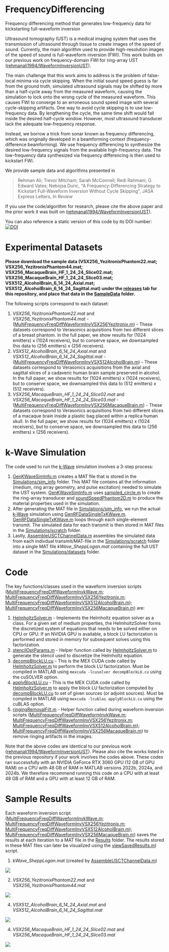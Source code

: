 # FrequencyDifferencing
Frequency differencing method that generates low-frequency data for kickstarting full-waveform inversion

Ultrasound tomography (UST) is a medical imaging system that uses the transmission of ultrasound through tissue to create images of the speed of sound.  Currently, the main algorithm used to provide high-resolution images of the speed of sound is full-waveform inversion (FWI).  This work builds on our previous work on frequency-domain FWI for ring-array UST ([rehmanali1994/WaveformInversionUST](https://github.com/rehmanali1994/WaveformInversionUST)).  

The main challenge that this work aims to address is the problem of false-local minima via cycle skipping. When the initial sound speed guess is far from the ground truth, simulated ultrasound signals may be shifted by more than a half-cycle away from the measured waveform, causing the simulation to lock onto the wrong cycle of the measured waveform.  This causes FWI to converge to an erroneous sound speed image with several cycle-skipping artifacts.  One way to avoid cycle skipping is to use low-frequency data.  By lengthening the cycle, the same time shift would fall inside the desired half-cycle window.  However, most ultrasound transducer lack the adequate low-frequency response.  

Instead, we borrow a trick from sonar known as frequency differencing, which was originally developed in a beamforming context (frequency-difference beamforming).  We use frequency differencing to synthesize the desired low-frequency signals from the available high-frequency data.  The low-frequency data synthesized via frequency differencing is then used to kickstart FWI.

We provide sample data and algorithms presented in

> Rehman Ali; Trevor Mitcham; Sarah McConnell; Redi Rahmani; G. Edward Vates; Nebojsa Duric, "A Frequency-Differencing Strategy to Kickstart Full-Waveform Inversion Without Cycle Skipping", JASA Express Letters, _In Review_

If you use the code/algorithm for research, please cite the above paper and the prior work it was built on ([rehmanali1994/WaveformInversionUST](https://github.com/rehmanali1994/WaveformInversionUST)). 

You can also reference a static version of this code by its DOI number:
[![DOI](https://zenodo.org/badge/859300408.svg)](https://zenodo.org/doi/10.5281/zenodo.13785187)

# Experimental Datasets

**Please download the sample data (VSX256_YezitronixPhantom22.mat; VSX256_YezitronixPhantom44.mat; VSX256_MacaqueBrain_HF_1_24_24_Slice02.mat; VSX256_MacaqueBrain_HF_1_24_24_Slice03.mat; VSX512_AlcoholBrain_6_14_24_Axial.mat; VSX512_AlcoholBrain_6_14_24_Sagittal.mat) under the [releases](https://github.com/rehmanali1994/FrequencyDifferencing/releases) tab for this repository, and place that data in the [SampleData](https://github.com/rehmanali1994/FrequencyDifferencing/tree/main/SampleData/) folder.**

The following scripts correspond to each dataset:
1) _VSX256_YezitronixPhantom22.mat_ and _VSX256_YezitronixPhantom44.mat_ - ([MultiFrequencyFreqDiffWaveformInvVSX256Yezitronix.m](https://github.com/rehmanali1994/FrequencyDifferencing/blob/main/MultiFrequencyFreqDiffWaveformInvVSX256Yezitronix.m)) - These datasets correspond to Verasonics acquisitions from two different slices of a breast phantom. In the full paper, we show results for (1024 emitters) x (1024 receivers), but to conserve space, we downsampled this data to (256 emitters) x (256 receivers).
2) _VSX512_AlcoholBrain_6_14_24_Axial.mat_ and _VSX512_AlcoholBrain_6_14_24_Sagittal.mat_ - ([MultiFrequencyFreqDiffWaveformInvVSX512AlcoholBrain.m](https://github.com/rehmanali1994/FrequencyDifferencing/blob/main/MultiFrequencyFreqDiffWaveformInvVSX512AlcoholBrain.m)) - These datasets correspond to Verasonics acquisitions from the axial and sagittal slices of a cadaveric human brain sample preserved in alcohol. In the full paper, we show results for (1024 emitters) x (1024 receivers), but to conserve space, we downsampled this data to (512 emitters) x (512 receivers).
3) _VSX256_MacaqueBrain_HF_1_24_24_Slice02.mat_ and _VSX256_MacaqueBrain_HF_1_24_24_Slice03.mat_ - ([MultiFrequencyFreqDiffWaveformInvVSX256MacaqueBrain.m](https://github.com/rehmanali1994/FrequencyDifferencing/blob/main/MultiFrequencyFreqDiffWaveformInvVSX256MacaqueBrain.m)) - These datasets correspond to Verasonics acquisitions from two different slices of a macaque brain inside a plastic bag placed within a replica human skull. In the full paper, we show results for (1024 emitters) x (1024 receivers), but to conserve space, we downsampled this data to (256 emitters) x (256 receivers).

# k-Wave Simulation

The code used to run the [k-Wave](http://www.k-wave.org/) simulation involves a 3-step process:

1) [GenKWaveSimInfo.m](https://github.com/rehmanali1994/FrequencyDifferencing/blob/main/Simulations/GenKWaveSimInfo.m) creates a MAT file that is stored in the [Simulations/sim_info](https://github.com/rehmanali1994/FrequencyDifferencing/tree/main/Simulations/sim_info) folder. This MAT file contains all the information (medium, ring array geometry, and pulse excitation) needed to simulate the UST system. [GenKWaveSimInfo.m](https://github.com/rehmanali1994/FrequencyDifferencing/blob/main/Simulations/GenKWaveSimInfo.m) uses [sampled_circle.m](https://github.com/rehmanali1994/FrequencyDifferencing/blob/main/Simulations/phantoms/sampled_circle.m) to create the ring-array transducer and [soundSpeedPhantom2D.m](https://github.com/rehmanali1994/FrequencyDifferencing/blob/main/Simulations/phantoms/soundSpeedPhantom2D.m) to produce the material properties used in the simulation. 
2) After generating the MAT file in [Simulations/sim_info](https://github.com/rehmanali1994/FrequencyDifferencing/tree/main/Simulations/sim_info), we run the actual [k-Wave](http://www.k-wave.org/) simulation using [GenRFDataSingleTxKWave.m](https://github.com/rehmanali1994/FrequencyDifferencing/blob/main/Simulations/GenRFDataSingleTxKWave.m). [GenRFDataSingleTxKWave.m](https://github.com/rehmanali1994/FrequencyDifferencing/blob/main/Simulations/GenRFDataSingleTxKWave.m) loops through each single-element transmit. The simulated data for each transmit is then stored in MAT files in the [Simulations/scratch](https://github.com/rehmanali1994/FrequencyDifferencing/tree/main/Simulations/scratch) folder.
3) Lastly, [AssembleUSCTChannelData.m](https://github.com/rehmanali1994/FrequencyDifferencing/blob/main/Simulations/AssembleUSCTChannelData.m) assembles the simulated data from each indivdual transmit/MAT-file in the [Simulations/scratch](https://github.com/rehmanali1994/FrequencyDifferencing/tree/main/Simulations/scratch) folder into a single MAT file _kWave_SheppLogan.mat_ containing the full UST dataset in the [Simulations/datasets](https://github.com/rehmanali1994/FrequencyDifferencing/tree/main/Simulations/datasets) folder.

# Code

The key functions/classes used in the waveform inversion scripts ([MultiFrequencyFreqDiffWaveformInvkWave.m](https://github.com/rehmanali1994/FrequencyDifferencing/blob/main/MultiFrequencyFreqDiffWaveformInvkWave.m); [MultiFrequencyFreqDiffWaveformInvVSX256Yezitronix.m](https://github.com/rehmanali1994/FrequencyDifferencing/blob/main/MultiFrequencyFreqDiffWaveformInvVSX256Yezitronix.m); [MultiFrequencyFreqDiffWaveformInvVSX512AlcoholBrain.m](https://github.com/rehmanali1994/FrequencyDifferencing/blob/main/MultiFrequencyFreqDiffWaveformInvVSX512AlcoholBrain.m)); [MultiFrequencyFreqDiffWaveformInvVSX256MacaqueBrain.m](https://github.com/rehmanali1994/FrequencyDifferencing/blob/main/MultiFrequencyFreqDiffWaveformInvVSX256MacaqueBrain.m)) are: 
1) [HelmholtzSolver.m](https://github.com/rehmanali1994/FrequencyDifferencing/blob/main/Functions/HelmholtzSolver.m) - Implements the Helmholtz equation solver as a class. For a given set of medium properties, the HelmholtzSolver forms the discretized system of equations that needs to be solved either on CPU or GPU. If an NVIDIA GPU is available, a block LU factorization is performed and stored in memory for subsequent solves using this factorization.
2) [stencilOptParams.m](https://github.com/rehmanali1994/FrequencyDifferencing/blob/main/Functions/stencilOptParams.m) - Helper function called by [HelmholtzSolver.m](https://github.com/rehmanali1994/FrequencyDifferencing/blob/main/Functions/HelmholtzSolver.m) to generate the stencil used to discretize the Helmholtz equation.
3) [decompBlockLU.cu](https://github.com/rehmanali1994/FrequencyDifferencing/blob/main/Functions/decompBlockLU.cu) - This is the MEX CUDA code called by [HelmholtzSolver.m](https://github.com/rehmanali1994/FrequencyDifferencing/blob/main/Functions/HelmholtzSolver.m) to perform the block LU factorization. Must be compiled in MATLAB using `mexcuda -lcusolver decompBlockLU.cu` using the cuSOLVER option.
4) [applyBlockLU.cu](https://github.com/rehmanali1994/FrequencyDifferencing/blob/main/Functions/applyBlockLU.cu) - This is the MEX CUDA code called by [HelmholtzSolver.m](https://github.com/rehmanali1994/FrequencyDifferencing/blob/main/Functions/HelmholtzSolver.m) to apply the block LU factorization computed by [decompBlockLU.cu](https://github.com/rehmanali1994/FrequencyDifferencing/blob/main/Functions/decompBlockLU.cu) to set of given sources (or adjoint sources). Must be compiled in MATLAB using `mexcuda -lcublas applyBlockLU.cu` using the cuBLAS option.
5) [ringingRemovalFilt.m](https://github.com/rehmanali1994/FrequencyDifferencing/blob/main/Functions/ringingRemovalFilt.m) - Helper function called during waveform inversion scripts ([MultiFrequencyFreqDiffWaveformInvkWave.m](https://github.com/rehmanali1994/FrequencyDifferencing/blob/main/MultiFrequencyFreqDiffWaveformInvkWave.m); [MultiFrequencyFreqDiffWaveformInvVSX256Yezitronix.m](https://github.com/rehmanali1994/FrequencyDifferencing/blob/main/MultiFrequencyFreqDiffWaveformInvVSX256Yezitronix.m); [MultiFrequencyFreqDiffWaveformInvVSX512AlcoholBrain.m](https://github.com/rehmanali1994/FrequencyDifferencing/blob/main/MultiFrequencyFreqDiffWaveformInvVSX512AlcoholBrain.m)); [MultiFrequencyFreqDiffWaveformInvVSX256MacaqueBrain.m](https://github.com/rehmanali1994/FrequencyDifferencing/blob/main/MultiFrequencyFreqDiffWaveformInvVSX256MacaqueBrain.m)) to remove ringing artifacts in the images.

Note that the above codes are identical to our previous work ([rehmanali1994/WaveformInversionUST](https://github.com/rehmanali1994/WaveformInversionUST)). Please also cite the works listed in the previous repository if your work involves the codes above. These codes ran successfully with an NVIDIA GeForce RTX 3060 GPU (12 GB of GPU RAM) on a CPU with 48 GB of RAM in MATLAB versions 2022b, 2024a, and 2024b. We therefore recommend running this code on a CPU with at least 48 GB of RAM and a GPU with at least 12 GB of RAM.

# Sample Results
Each waveform inversion script ([MultiFrequencyFreqDiffWaveformInvkWave.m](https://github.com/rehmanali1994/FrequencyDifferencing/blob/main/MultiFrequencyFreqDiffWaveformInvkWave.m); [MultiFrequencyFreqDiffWaveformInvVSX256Yezitronix.m](https://github.com/rehmanali1994/FrequencyDifferencing/blob/main/MultiFrequencyFreqDiffWaveformInvVSX256Yezitronix.m); [MultiFrequencyFreqDiffWaveformInvVSX512AlcoholBrain.m](https://github.com/rehmanali1994/FrequencyDifferencing/blob/main/MultiFrequencyFreqDiffWaveformInvVSX512AlcoholBrain.m)); [MultiFrequencyFreqDiffWaveformInvVSX256MacaqueBrain.m](https://github.com/rehmanali1994/FrequencyDifferencing/blob/main/MultiFrequencyFreqDiffWaveformInvVSX256MacaqueBrain.m)) saves the results at each iteration to a MAT file in the [Results](https://github.com/rehmanali1994/FrequencyDifferencing/tree/main/Results) folder. The results stored in these MAT files can later be visualized using the [viewSavedResults.m](https://github.com/rehmanali1994/FrequencyDifferencing/blob/main/viewSavedResults.m)) script. 

1) _kWave_SheppLogan.mat_ (created by [AssembleUSCTChannelData.m](https://github.com/rehmanali1994/FrequencyDifferencing/blob/main/Simulations/AssembleUSCTChannelData.m))

![](https://github.com/rehmanali1994/FrequencyDifferencing/blob/main/Results/Figure1_kWave.png)

2) _VSX256_YezitronixPhantom22.mat_ and _VSX256_YezitronixPhantom44.mat_

![](https://github.com/rehmanali1994/FrequencyDifferencing/blob/main/Results/Figure2_PhantomVSX.png)

4) _VSX512_AlcoholBrain_6_14_24_Axial.mat_ and _VSX512_AlcoholBrain_6_14_24_Sagittal.mat_ 

![](https://github.com/rehmanali1994/FrequencyDifferencing/blob/main/Results/Figure3_AlcoholBrain.png)

4) _VSX256_MacaqueBrain_HF_1_24_24_Slice02.mat_ and _VSX256_MacaqueBrain_HF_1_24_24_Slice03.mat_ 

![](https://github.com/rehmanali1994/FrequencyDifferencing/blob/main/Results/Figure4_MacaqueBrain.png)
